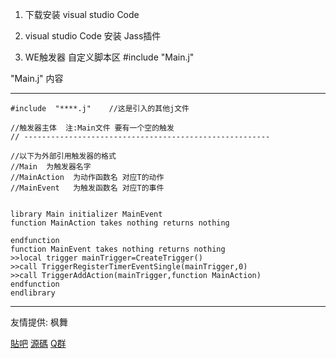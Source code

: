 1. 下载安装 visual studio  Code

2.  visual studio  Code   安装 Jass插件

3.  WE触发器    自定义脚本区    #include  "Main.j"

"Main.j"  内容

--------------------------------------------------------
``` jass
#include  "****.j"    //这是引入的其他j文件

//触发器主体  注:Main文件 要有一个空的触发
// -------------------------------------------------------

//以下为外部引用触发器的格式
//Main  为触发器名字
//MainAction  为动作函数名 对应T的动作
//MainEvent   为触发函数名 对应T的事件


library Main initializer MainEvent
function MainAction takes nothing returns nothing
        
endfunction
function MainEvent takes nothing returns nothing
>>local trigger mainTrigger=CreateTrigger()
>>call TriggerRegisterTimerEventSingle(mainTrigger,0)
>>call TriggerAddAction(mainTrigger,function MainAction)
endfunction
endlibrary
```
--------------------------------------------------------

友情提供: 枫舞

[貼吧](https://tieba.baidu.com/p/6235060595?pid=127236515130&cid=0&red_tag=2862340933#127236515130)
[源碼](https://gitee.com/naichabaobao/jass)
[Q群](https://shang.qq.com/wpa/qunwpa?idkey=56ca07f1d46b310f878eb4ccf4e153697d85aac546385fab0e31b569d3b0a79e)